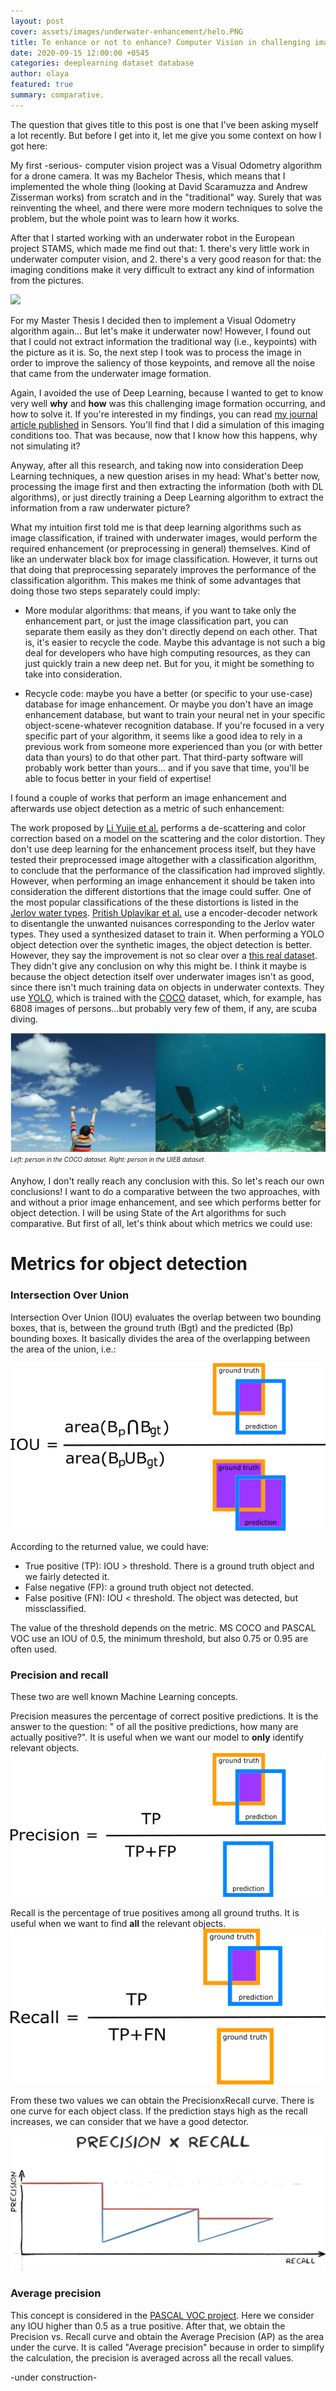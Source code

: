 ```yaml
---
layout: post
cover: assets/images/underwater-enhancement/helo.PNG
title: To enhance or not to enhance? Computer Vision in challenging imaging conditions
date: 2020-09-15 12:00:00 +0545
categories: deeplearning dataset database
author: olaya
featured: true
summary: comparative.
---
```


The question that gives title to this post is one that I've been asking myself a lot recently.
But before I get into it, let me give you some context on how I got here:

My first -serious- computer vision project was a Visual Odometry algorithm for a drone camera.
It was my Bachelor Thesis, which means that I implemented the whole thing (looking at David Scaramuzza and Andrew Zisserman works) from scratch and in the "traditional" way. Surely that was reinventing the wheel, and there were more modern techniques to solve the problem, but the whole point was to learn how it works.

After that I started working with an underwater robot in the European project STAMS, which made me find out that: 1. there's very little work in underwater computer vision, and 2. there's a very good reason for that: the imaging conditions make it very difficult to extract any kind of information from the pictures.

![](https://media1.tenor.com/images/bba8fcb26bf3ff32fd1125c175b8268d/tenor.gif)

For my Master Thesis I decided then to implement a Visual Odometry algorithm again... But let's make it underwater now!
However, I found out that I could not extract information the traditional way (i.e., keypoints) with the picture as it is. So, the next step I took was to process the image in order to improve the saliency of those keypoints, and remove all the noise that came from the underwater image formation.

Again, I avoided the use of Deep Learning, because I wanted to get to know very well **why** and **how** was this challenging image formation occurring, and how to solve it. If you're interested in my findings, you can read [my journal article published](https://doi.org/10.3390/s19245497) in Sensors. You'll find that I did a simulation of this imaging conditions too. That was because, now that I know how this happens, why not simulating it?


Anyway, after all this research, and taking now into consideration Deep Learning techniques, a new question arises in my head: What's better now, processing the image first and then extracting the information (both with DL algorithms), or just directly training a Deep Learning algorithm to extract the information from a raw underwater picture?


What my intuition first told me is that deep learning algorithms such as image classification, if trained with underwater images, would perform the required enhancement (or preprocessing in general) themselves. Kind of like an underwater black box for image classification.
However, it turns out that doing that preprocessing separately improves the performance of the classification algorithm. This makes me think of some advantages that doing those two steps separately could imply:

  - More modular algorithms: that means, if you want to take only the enhancement part, or just the image classification part, you can separate them easily as they don't directly depend on each other. That is, it's easier to recycle the code. Maybe this advantage is not such a big deal for developers who have high computing resources, as they can just quickly train a new deep net. But for you, it might be something to take into consideration.

  - Recycle code: maybe you have a better (or specific to your use-case) database for image enhancement. Or maybe you don't have an image enhancement database, but want to train your neural net in your specific object-scene-whatever recognition database. If you're focused in a very specific part of your algorithm, it seems like a good idea to rely in a previous work from someone more experienced than you (or with better data than yours) to do that other part. That third-party software will probably work better than yours... and if you save that time, you'll be able to focus better in your field of expertise!


  I found a couple of works that perform an image enhancement and afterwards use object detection as a metric of such enhancement:

  The work proposed by [Li Yujie et al.](https://doi.org/10.1016/j.compeleceng.2016.08.008) performs a de-scattering and color correction based on a model on the scattering and the color distortion. They don't use deep learning for the enhancement process itself, but they have tested their preprocessed image altogether with a classification algorithm, to conclude that the performance of the classification had improved slightly.
  However, when performing an image enhancement it should be taken into consideration the different distortions that the image could suffer. One of the most popular classifications of the these distortions is listed in the [Jerlov water types](https://doi.org/10.1364/AO.54.005392).
  [Pritish Uplavikar et al.](https://openaccess.thecvf.com/content_CVPRW_2019/papers/UG2+%20Prize%20Challenge/Uplavikar_All-in-One_Underwater_Image_Enhancement_Using_Domain-Adversarial_Learning_CVPRW_2019_paper.pdf) use a encoder-decoder network to disentangle the unwanted nuisances corresponding to the Jerlov water types. They used a synthesized dataset to train it. When performing a YOLO object detection over the synthetic images, the object detection is better. However, they say the improvement is not so clear over a [this real dataset](https://li-chongyi.github.io/proj_benchmark.html). They didn't give any conclusion on why this might be. I think it maybe is because the object detection itself over underwater images isn't as good, since there isn't much training data on objects in underwater contexts. They use [YOLO](https://pjreddie.com/darknet/yolo/), which is trained with the [COCO](https://cocodataset.org/#home) dataset, which, for example, has 6808 images of persons...but probably very few of them, if any, are scuba diving.


  ![person](https://raw.githubusercontent.com/olayasturias/olayasturias.github.io/master/assets/images/underwater-enhancement/persons.PNG)
  <sub><sup>*Left: person in the COCO dataset. Right: person in the UIEB dataset.*</sup></sub>

Anyhow, I don't really reach any conclusion with this. So let's reach our own conclusions! I want to do a comparative between the two approaches, with and without a prior image enhancement, and see which performs better for object detection. I will be using State of the Art algorithms for such comparative.
But first of all, let's think about which metrics we could use:

# Metrics for object detection

### Intersection Over Union
Intersection Over Union (IOU) evaluates the overlap between two bounding boxes, that is, between the ground truth (Bgt) and the predicted (Bp) bounding boxes.
It basically divides the area of the overlapping between the area of the union, i.e.:

![iou](https://raw.githubusercontent.com/olayasturias/olayasturias.github.io/master/assets/images/underwater-enhancement/iou.png)


According to the returned value, we could have:

- True positive  (TP): IOU > threshold. There is a ground truth object and we fairly detected it.
- False negative (FP): a ground truth object not detected.
- False positive (FN): IOU < threshold. The object was detected, but missclassified.

The value of the threshold depends on the metric. MS COCO and PASCAL VOC use an IOU of 0.5, the minimum threshold, but also 0.75 or 0.95 are often used.

### Precision and recall
These two are well known Machine Learning concepts.

Precision measures the percentage of correct positive predictions. It is the answer to the question: " of all the positive predictions, how many are actually positive?". It is useful when we want our model to **only** identify relevant objects.
![precision](https://raw.githubusercontent.com/olayasturias/olayasturias.github.io/master/assets/images/underwater-enhancement/precision.png)

Recall is the percentage of  true positives among all ground truths. It is useful when we want to find **all** the relevant objects.
![recall](https://raw.githubusercontent.com/olayasturias/olayasturias.github.io/master/assets/images/underwater-enhancement/recall.png)

From these two values we can obtain the PrecisionxRecall curve. There is one curve for each object class. If the prediction stays high as the recall increases, we can consider that we have a good detector.

![pxr](https://raw.githubusercontent.com/olayasturias/olayasturias.github.io/master/assets/images/underwater-enhancement/pxr.png)


### Average precision

This concept is considered in the [PASCAL VOC project](http://host.robots.ox.ac.uk:8080/pascal/VOC/index.html). Here we consider any IOU higher than 0.5 as a true positive. After that, we obtain the Precision vs. Recall curve and obtain the Average Precision (AP) as the area under the curve.
It is called "Average precision" because in order to simplify the calculation, the precision is averaged across all the recall values.



-under construction-
